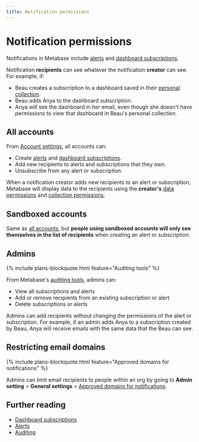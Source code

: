 ```yaml
---
title: Notification permissions
---
```


# Notification permissions

Notifications in Metabase include [alerts](../questions/sharing/alerts) and [dashboard subscriptions](../dashboards/subscriptions#setting-up-a-dashboard-subscription).

Notification **recipients** can see whatever the notification **creator** can see. For example, if:

- Beau creates a subscription to a dashboard saved in their [personal collection](../exploration-and-organization/collections#your-personal-collection).
- Beau adds Anya to the dashboard subscription.
- Anya will see the dashboard in her email, even though she doesn't have permissions to view that dashboard in Beau's personal collection.

## All accounts

From [Account settings](../people-and-groups/account-settings), all accounts can:

- Create [alerts](../questions/sharing/alerts) and [dashboard subscriptions](../dashboards/subscriptions#setting-up-a-dashboard-subscription).
- Add new recipients to alerts and subscriptions that they own.
- Unsubscribe from any alert or subscription.

When a notification creator adds new recipients to an alert or subscription, Metabase will display data to the recipients using the **creator's** [data permissions](../permissions/data.md) and [collection permissions](../permissions/collections.md).

## Sandboxed accounts

Same as [all accounts](#all-accounts), but **people using sandboxed accounts will only see themselves in the list of recipients** when creating an alert or subscription.

## Admins

{% include plans-blockquote.html feature="Auditing tools" %}

From Metabase's [auditing tools](../usage-and-performance-tools/audit#subscriptions-and-alerts), admins can:

- View all subscriptions and alerts
- Add or remove recipients from an existing subscription or alert
- Delete subscriptions or alerts

Admins can add recipients without changing the permissions of the alert or subscription. For example, if an admin adds Anya to a subscription created by Beau, Anya will receive emails with the same data that the Beau can see.

## Restricting email domains

{% include plans-blockquote.html feature="Approved domains for notifications" %}

Admins can limit email recipients to people within an org by going to **Admin setting** > **General settings** > [Approved domains for notifications](../configuring-metabase/settings.md#approved-domains-for-notifications). 

## Further reading

- [Dashboard subscriptions](../dashboards/subscriptions.md)
- [Alerts](../questions/sharing/alerts.md)
- [Auditing](../usage-and-performance-tools/audit.md)
